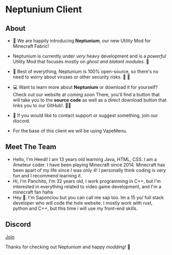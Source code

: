 # Neptunium Client

## About

- :loudspeaker: We are happily introducing **Neptunium**, our new Utility Mod for Minecraft Fabric!

- Neptunium is currently under *very* heavy development and is a *powerful* Utility Mod that focuses mostly on *ghost and blatant modules*.  :eyes:

- :star2: Best of everything, Neptunium is 100% open-source, so there's no need to worry about viruses or other security risks. :microbe: :no_entry_sign:

- :computer: Want to learn more about **Neptunium** or download it for yourself? Check out our website at *coming soon* There, you'll find a button that will take you to the **source code** as well as a direct download button that links you to our GitHub!. :technologist:

- :incoming_envelope:  If you would like to contact support or suggest something, join our discord.

- For the base of this client we will be using VapeMenu.


## Meet The Team

- Hello, I'm Heedi! I am 13 years old learning Java, HTML, CSS. I am a Ameteur coder. I have been playing Minecraft since 2014. Minecraft has been apart of my life since I was only 4! I personally think coding is very fun and I recommend learning it.
- Hi, I'm Panchito, I'm 32 years old, I work programming in C++, but I'm interested in everything related to video game development, and I'm a minecraft fan haha
- Hey 👋. I'm Saponciou but you can call me sap too. Im a 15 yo/ full stack developer who will code the hole website. I mostly work with rust, python and C++, but this time i will use my front-end skills.

## Discord

<a href="https://discord.gg/YxfpAdsQEw">Join</a>

Thanks for checking out Neptunium and happy *modding!*  :shushing_face:

